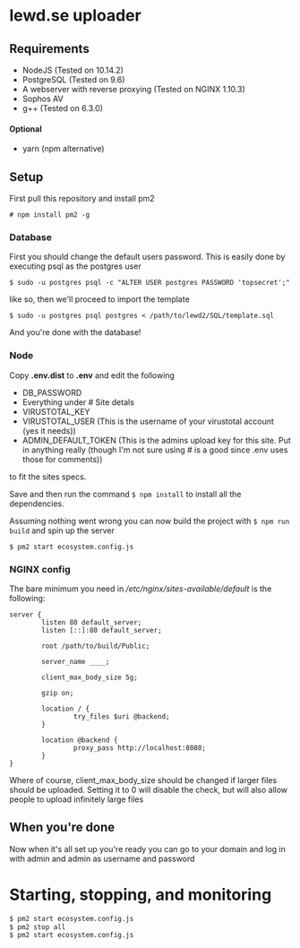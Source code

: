# lewd.se uploader


## Requirements
* NodeJS (Tested on 10.14.2)
* PostgreSQL (Tested on 9.6)
* A webserver with reverse proxying (Tested on NGINX 1.10.3)
* Sophos AV
* g++ (Tested on 6.3.0)

#### Optional
* yarn (npm alternative)


## Setup
First pull this repository and install pm2

`# npm install pm2 -g`


### Database
First you should change the default users password. This is easily done by executing psql as the postgres user

`$ sudo -u postgres psql -c "ALTER USER postgres PASSWORD 'topsecret';"`

like so, then we'll proceed to import the template

`$ sudo -u postgres psql postgres < /path/to/lewd2/SQL/template.sql`


And you're done with the database!


### Node

Copy **.env.dist** to **.env** and edit the following 

* DB_PASSWORD
* Everything under # Site detals
* VIRUSTOTAL_KEY  
* VIRUSTOTAL_USER (This is the username of your virustotal account (yes it needs))
* ADMIN_DEFAULT_TOKEN (This is the admins upload key for this site. Put in anything really (though I'm not sure using # is a good since .env uses those for comments))

to fit the sites specs.

Save and then run the command `$ npm install` to install all the dependencies.


Assuming nothing went wrong you can now build the project with `$ npm run build` and spin up the server

`$ pm2 start ecosystem.config.js`


### NGINX config 

The bare minimum you need in _/etc/nginx/sites-available/default_ is the following:

```
server {
        listen 80 default_server;
        listen [::]:80 default_server;

        root /path/to/build/Public;

        server_name ____;

        client_max_body_size 5g;

        gzip on;

        location / {
                try_files $uri @backend;
        }

        location @backend {
                proxy_pass http://localhost:8080;
        }
}
```

Where of course, client_max_body_size should be changed if larger files should be uploaded. Setting it to 0 will disable the check, but will also allow people to upload infinitely large files

## When you're done

Now when it's all set up you're ready you can go to your domain and log in with admin and admin as username and password

# Starting, stopping, and monitoring 


```bash
$ pm2 start ecosystem.config.js
$ pm2 stop all
$ pm2 start ecosystem.config.js
```
